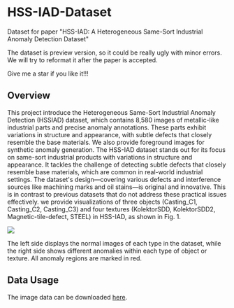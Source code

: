 # HSS-IAD-Dataset
Dataset for paper "HSS-IAD: A Heterogeneous Same-Sort Industrial Anomaly Detection Dataset"

The dataset is preview version, so it could be really ugly with minor errors. We will try to reformat it after the paper is accepted.

Give me a star if you like it!!!

## Overview
This project introduce the Heterogeneous Same-Sort Industrial Anomaly Detection (HSSIAD) dataset, which contains 8,580 images of metallic-like industrial parts and precise anomaly annotations. These parts exhibit variations in structure and appearance, with subtle defects that closely resemble the base materials. We also provide foreground images for synthetic anomaly generation. The HSS-IAD dataset stands out for its focus on same-sort industrial products with variations in structure and appearance. It tackles the challenge of detecting subtle defects that closely resemble base materials, which are common in real-world industrial settings. The dataset's design—covering various defects and interference sources like machining marks and oil stains—is original and innovative. This is in contrast to previous datasets that do not address these practical issues effectively. we provide visualizations of three objects (Casting\_C1, Casting\_C2, Casting\_C3) and four textures (KolektorSDD, KolektorSDD2, Magnetic-tile-defect, STEEL) in HSS-IAD, as shown in Fig. 1.

![](fu_data.png)

The left side displays the normal images of each type in the dataset, while the right side shows different anomalies within each type of object or texture. All anomaly regions are marked in red.

## Data Usage

The image data can be downloaded [here](https://drive.google.com/file/d/1IbzXLHtr94m9XGRvgxAglOu1EOhGxoGW/view?usp=sharing). 
